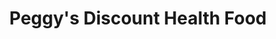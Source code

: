 ---
title: "Peggy's Discount Health Food"
url: /port-orange/peggys-discount-health-food/
shop: Bioladen
---